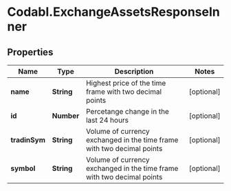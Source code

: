 # Codabl.ExchangeAssetsResponseInner

## Properties
Name | Type | Description | Notes
------------ | ------------- | ------------- | -------------
**name** | **String** | Highest price of the time frame with two decimal points | [optional] 
**id** | **Number** | Percetange change in the last 24 hours | [optional] 
**tradinSym** | **String** | Volume of currency exchanged in the time frame with two decimal points | [optional] 
**symbol** | **String** | Volume of currency exchanged in the time frame with two decimal points | [optional] 


